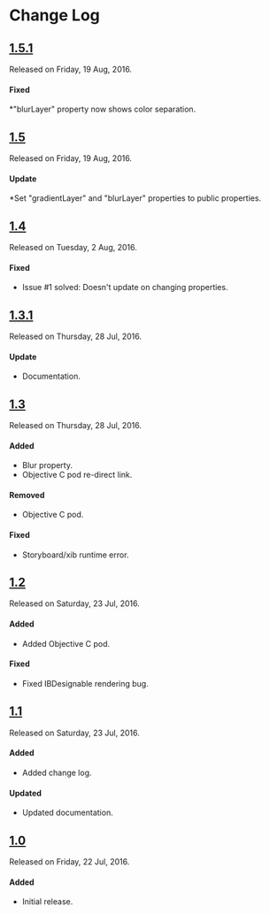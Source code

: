 # Change Log

## [1.5.1](https://github.com/shashankpali/EZYGradientView/releases/tag/1.5.1)
Released on Friday, 19 Aug, 2016.

#### Fixed
*"blurLayer" property now shows color separation. 

## [1.5](https://github.com/shashankpali/EZYGradientView/releases/tag/1.5)
Released on Friday, 19 Aug, 2016.

#### Update
*Set "gradientLayer" and "blurLayer" properties to public properties.

## [1.4](https://github.com/shashankpali/EZYGradientView/releases/tag/1.4)
Released on Tuesday, 2 Aug, 2016.

#### Fixed
* Issue #1 solved: Doesn't update on changing properties.

## [1.3.1](https://github.com/shashankpali/EZYGradientView/releases/tag/1.3.1)
Released on Thursday, 28 Jul, 2016.

#### Update
* Documentation.

## [1.3](https://github.com/shashankpali/EZYGradientView/releases/tag/1.3)
Released on Thursday, 28 Jul, 2016.

#### Added
* Blur property.
* Objective C pod re-direct link.

#### Removed
* Objective C pod.

#### Fixed
* Storyboard/xib runtime error.

## [1.2](https://github.com/shashankpali/EZYGradientView/releases/tag/1.2)
Released on Saturday, 23 Jul, 2016.

#### Added
* Added Objective C pod.

#### Fixed
* Fixed IBDesignable rendering bug.

## [1.1](https://github.com/shashankpali/EZYGradientView/releases/tag/1.1)
Released on Saturday, 23 Jul, 2016.

#### Added
* Added change log.

#### Updated
* Updated documentation.

## [1.0](https://github.com/shashankpali/EZYGradientView/releases/tag/1.0)
Released on Friday, 22 Jul, 2016.

#### Added
* Initial release.
